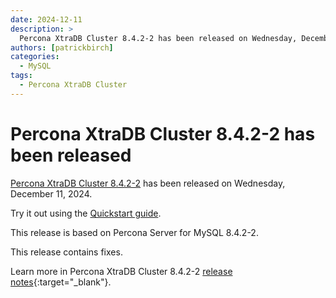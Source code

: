 ```yaml
---
date: 2024-12-11
description: >
  Percona XtraDB Cluster 8.4.2-2 has been released on Wednesday, December 11, 2024.
authors: [patrickbirch]
categories:
  - MySQL
tags:
  - Percona XtraDB Cluster
---
```


# Percona XtraDB Cluster 8.4.2-2 has been released

<!-- more -->

[Percona XtraDB Cluster 8.4.2-2](https://docs.percona.com/percona-xtradb-cluster/8.4/) has been released on Wednesday, December 11, 2024.

Try it out using the [Quickstart guide](https://docs.percona.com/percona-xtradb-cluster/8.4/quickstart-overview.html).

This release is based on Percona Server for MySQL 8.4.2-2.

This release contains fixes.

Learn more in Percona XtraDB Cluster 8.4.2-2 [release notes](https://docs.percona.com/percona-xtradb-cluster/8.4/release-notes/8.4.2-2.html){:target="_blank"}.


